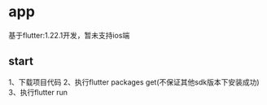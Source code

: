 # app

基于flutter:1.22.1开发，暂未支持ios端

## start
1、下载项目代码
2、执行flutter packages get(不保证其他sdk版本下安装成功)
3、执行flutter run

